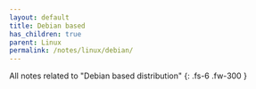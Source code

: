 ```yaml
---
layout: default
title: Debian based
has_children: true
parent: Linux
permalink: /notes/linux/debian/
---
```


All notes related to "Debian based distribution"
{: .fs-6 .fw-300 }
